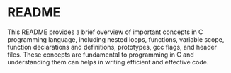 # README 
This README provides a brief overview of important concepts in C programming language, including nested loops, functions, variable scope, function declarations and definitions, prototypes, gcc flags, and header files. These concepts are fundamental to programming in C and understanding them can helps in  writing efficient and  effective code.
